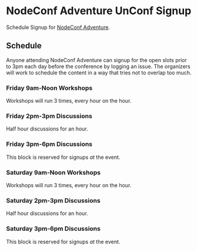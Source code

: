 # NodeConf Adventure UnConf Signup

Schedule Signup for [NodeConf Adventure](http://nodeconf.com/).

## Schedule

Anyone attending NodeConf Adventure can signup for the open slots prior to 3pm each day before the conference by logging an issue. The organizers will work to schedule the content in a way that tries not to overlap too much.

### Friday 9am-Noon Workshops

Workshops will run 3 times, every hour on the hour.

### Friday 2pm-3pm Discussions

Half hour discussions for an hour.

### Friday 3pm-6pm Discussions

This block is reserved for signups *at* the event.

### Saturday 9am-Noon Workshops

Workshops will run 3 times, every hour on the hour.

### Saturday 2pm-3pm Discussions

Half hour discussions for an hour.

### Saturday 3pm-6pm Discussions

This block is reserved for signups *at* the event.


